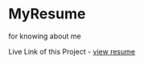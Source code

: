 # MyResume
for knowing about me

Live Link of this Project  - 
<a href="https://deepakkushwahg.github.io/MyResume/">view resume</a>
